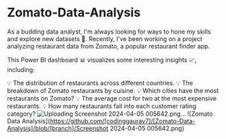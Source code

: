 # Zomato-Data-Analysis
As a budding data analyst, I'm always looking for ways to hone my skills and explore new datasets 📑. Recently, I've been working on a project analyzing restaurant data from Zomato, a popular restaurant finder app.

This Power BI dashboard 📊 visualizes some interesting insights 📈, including:

💡 The distribution of restaurants across different countries.
💡 The breakdown of Zomato restaurants by cuisine.
💡 Which cities have the most restaurants on Zomato?
💡 The average cost for two at the most expensive restaurants.
💡 How many restaurants fall into each customer rating category?
![Uploading Screenshot 2024-04-05 005642.png…]()
![Zomato Data Analysis](https://github.com/[codinggaurav7]/[Zomato-Data-Analysis]/blob/[branch]/Screenshot 2024-04-05 005642.png)
